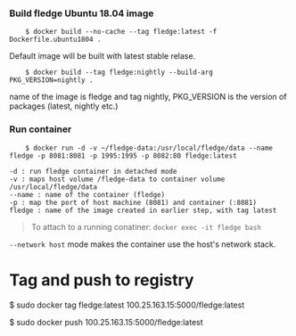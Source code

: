 ### Build fledge Ubuntu 18.04 image

```
    $ docker build --no-cache --tag fledge:latest -f Dockerfile.ubuntu1804 .
```

Default image will be built with latest stable relase.

```
    $ docker build --tag fledge:nightly --build-arg PKG_VERSION=nightly .
```


 name of the image is fledge and tag nightly, PKG_VERSION is the version of packages (latest, nightly etc.)


### Run container


```
    $ docker run -d -v ~/fledge-data:/usr/local/fledge/data --name fledge -p 8081:8081 -p 1995:1995 -p 8082:80 fledge:latest
```

	-d : run fledge container in detached mode
	-v : maps host volume /fledge-data to container volume /usr/local/fledge/data
	--name : name of the container (fledge)
	-p : map the port of host machine (8081) and container (:8081)
	fledge : name of the image created in earlier step, with tag latest

> To attach to a running conatiner: `docker exec -it fledge bash`

`--network host` mode makes the container use the host's network stack.

# Tag and push to registry

  $ sudo docker tag fledge:latest 100.25.163.15:5000/fledge:latest
  
  $ sudo docker push 100.25.163.15:5000/fledge:latest
